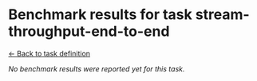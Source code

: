 # Benchmark results for task stream-throughput-end-to-end

[<- Back to task definition](index.md)

_No benchmark results were reported yet for this task._